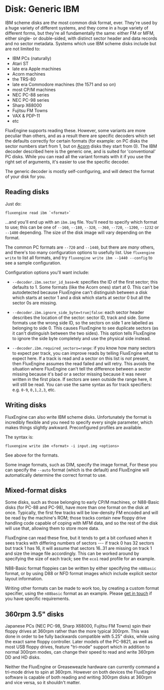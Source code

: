 Disk: Generic IBM
=================

IBM scheme disks are _the_ most common disk format, ever. They're used by a
huge variety of different systems, and they come in a huge variety of different
forms, but they're all fundamentally the same: either FM or MFM, either single-
or double-sided, with distinct sector header and data records and no sector
metadata. Systems which use IBM scheme disks include but are not limited to:

  - IBM PCs (naturally)
  - Atari ST
  - late era Apple machines
  - Acorn machines
  - the TRS-80
  - late era Commodore machines (the 1571 and so on)
  - most CP/M machines
  - NEC PC-88 series
  - NEC PC-98 series
  - Sharp X68000
  - Fujitsu FM Towns
  - VAX & PDP-11
  - etc

FluxEngine supports reading these. However, some variants are more peculiar
than others, and as a result there are specific decoders which set the defaults
correctly for certain formats (for example: on PC disks the sector numbers
start from 1, but on [Acorn](disk-acorndfs.md) disks they start from 0). The
IBM decoder described here is the generic one, and is suited for 'conventional'
PC disks. While you can read all the variant formats with it if you use the
right set of arguments, it's easier to use the specific decoder.

The generic decoder is mostly self-configuring, and will detect the format of
your disk for you.


Reading disks
-------------

Just do:

    fluxengine read ibm `<format>`

...and you'll end up with an `ibm.img` file. You'll need to specify which
format to use; this can be one of `--160`, `--180`, `--320`, `--360`, `--720`,
`--1200`, `--1232` or `--1400` depending. The size of the disk image will vary
depending on the format.

The common PC formats are `--720` and `--1440`, but there are _many_ others,
and there's too many configuration options to usefully list. Use `fluxengine
write` to list all formats, and try `fluxengine write ibm --1440 --config` to see
a sample configuration.

Configuration options you'll want include:

  - `--decoder.ibm.sector_id_base=N`: specifies the ID of the first sector;
	this defaults to 1. Some formats (like the Acorn ones) start at 0. This
	can't be autodetected because FluxEngine can't distinguish between a disk
	which starts at sector 1 and a disk which starts at sector 0 but all the
	sector 0s are missing.

  - `--decoder.ibm.ignore_side_byte=true|false`: each sector header describes
	the location of the sector: sector ID, track and side. Some formats use the
	wrong side ID, so the sectors on side 1 are labelled as belonging to side
	0. This causes FluxEngine to see duplicate sectors (as it can't distinguish
	between the two sides). This option tells FluxEngine to ignore the side
	byte completely and use the physical side instead.

  - `--decoder.ibm.required_sectors=range`: if you know how many sectors to
	expect per track, you can improve reads by telling FluxEngine what to
	expect here. If a track is read and a sector on this list is _not_ present,
	then FluxEngine assumes the read failed and will retry. This avoids the
	situation where FluxEngine can't tell the difference between a sector
	missing because it's bad or a sector missing because it was never written
	in the first place. If sectors are seen outside the range here, it will
	still be read. You can use the same syntax as for track specifiers: e.g.
	`0-9`, `0,1,2,3`, etc.


Writing disks
-------------

FluxEngine can also write IBM scheme disks. Unfortunately the format is
incredibly flexible and you need to specify every single parameter, which
makes things slightly awkward. Preconfigured profiles are available.

The syntax is:

    fluxengine write ibm <format> -i input.img <options>

See above for the formats.

Some image formats, such as DIM, specify the image format, For these you can
specify the `--auto` format (which is the default) and FluxEngine will
automatically determine the correct format to use.

Mixed-format disks
------------------

Some disks, such as those belonging to early CP/M machines, or N88-Basic disks
(for PC-88 and PC-98), have more than one format on the disk at once. Typically,
the first few tracks will be low-density FM encoded and will be read by the
machine's ROM; those tracks contain new floppy drive handling code capable of
coping with MFM data, and so the rest of the disk will use that, allowing them
to store more data.

FluxEngine can read these fine, but it tends to get a bit confused when it sees
tracks with differing numbers of sectors --- if track 0 has 32 sectors but
track 1 has 16, it will assume that sectors 16..31 are missing on track 1 and
size the image file accordingly. This can be worked around by specifying the
size of each track; see the `eco1` read profile for an example.

N88-Basic format floppies can be written by either specifying the `n88basic`
format, or by using D88 or NFD format images which include explicit sector
layout information.

Writing other formats can be made to work too, by creating a custom format
specifier, using the `n88basic` format as an example.
Please [get in touch](https://github.com/davidgiven/fluxengine/issues/new) if
you have specific requirements.

360rpm 3.5" disks
-----------------

Japanese PCs (NEC PC-98, Sharp X68000, Fujitsu FM Towns) spin their floppy
drives at 360rpm rather than the more typical 300rpm. This was done in order
to be fully backwards compatible with 5.25" disks, while using the exact
same floppy controller. Later models of the PC-9821, as well as most USB floppy
drives, feature "tri-mode" support which in addition to normal 300rpm modes,
can change their speed to read and write 360rpm DD and HD disks.

Neither the FluxEngine or Greaseweazle hardware can currently command a
tri-mode drive to spin at 360rpm. However on both devices the FluxEngine
software is capable of both reading and writing 300rpm disks at 360rpm and vice
versa, so it shouldn't matter.


